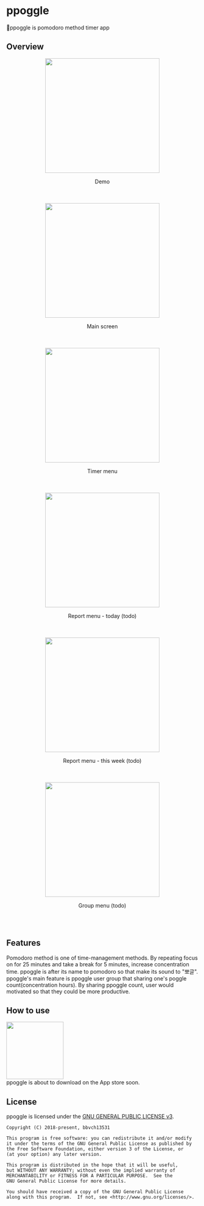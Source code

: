 # ppoggle

🍅ppoggle is pomodoro method timer app

## Overview

<div align="middle">
    <img src="https://github.com/bbvch13531/ppoggle/blob/master/images/ppoggle_demo1_crop.gif" width="300px">
    <p>Demo</p>
</div>
</br></br>

<div align="middle">
    <img src="https://github.com/bbvch13531/ppoggle/blob/master/images/main_scene.png" width="300px">
    <p>Main screen</p>
</div>
</br></br>

<div align="middle">
    <img src="https://github.com/bbvch13531/ppoggle/blob/master/images/timer.png" width="300px">
    <p>Timer menu</p>
</div>
</br></br>

<div align="middle">
    <img src="https://github.com/bbvch13531/ppoggle/blob/master/images/report_today.png" width="300px">
    <p>Report menu - today (todo)</p> 
</div>
</br></br>

<div align="middle">
    <img src="https://github.com/bbvch13531/ppoggle/blob/master/images/report_thisweek.png" width="300px">
    <p>Report menu - this week (todo)</p>  
</div>
</br></br>

<div align="middle">
    <img src="https://github.com/bbvch13531/ppoggle/blob/master/images/user_group.png" width="300px">
    <p>Group menu (todo)</p>
</div>
</br></br>

## Features
Pomodoro method is one of time-management methods. By repeating focus on for 25 minutes and take a break for 5 minutes, increase concentration time. ppoggle is after its name to pomodoro so that make its sound to "뽀글".
ppoggle's main feature is ppoggle user group that sharing one's poggle count(concentration hours). By sharing ppoggle count, user would motivated so that they could be more productive.

## How to use

<img src="https://github.com/bbvch13531/ppoggle/blob/master/images/app_store.png" width="150px">
</br>
ppoggle is about to download on the App store soon.

## License
ppoggle is licensed under the [GNU GENERAL PUBLIC LICENSE v3](https://github.com/bbvch13531/ppoggle/blob/master/LICENSE).
```
Copyright (C) 2018-present, bbvch13531

This program is free software: you can redistribute it and/or modify
it under the terms of the GNU General Public License as published by
the Free Software Foundation, either version 3 of the License, or
(at your option) any later version.

This program is distributed in the hope that it will be useful,
but WITHOUT ANY WARRANTY; without even the implied warranty of
MERCHANTABILITY or FITNESS FOR A PARTICULAR PURPOSE.  See the
GNU General Public License for more details.

You should have received a copy of the GNU General Public License
along with this program.  If not, see <http://www.gnu.org/licenses/>.
```
